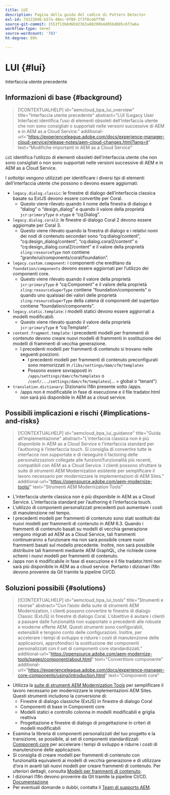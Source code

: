 ```yaml
---
title: LUI
description: Pagina della guida del codice di Pattern Detector
exl-id: 742220d6-b37a-48ec-9f89-2f3f0ce6ff96
source-git-commit: 1553f13b8d6b92363a80298b4d05bd885c6f3a6a
workflow-type: tm+mt
source-wordcount: '783'
ht-degree: 89%

---
```


# LUI {#lui}

Interfaccia utente precedente

## Informazioni di base {#background}

>[!CONTEXTUALHELP]
>id="aemcloud_bpa_lui_overview"
>title="Interfaccia utente precedente"
>abstract="LUI (Legacy User Interface) identifica l’uso di elementi obsoleti dell’interfaccia utente che non sono consigliati o supportati nelle versioni successive di AEM e in AEM as a Cloud Service."
>additional-url="https://experienceleague.adobe.com/docs/experience-manager-cloud-service/release-notes/aem-cloud-changes.html?lang=it" text="Modifiche importanti in AEM as a Cloud Service"

`LUI` identifica l’utilizzo di elementi obsoleti dell’interfaccia utente che non sono consigliati o non sono supportati nelle versioni successive di AEM e in AEM as a Cloud Service.

I sottotipi vengono utilizzati per identificare i diversi tipi di elementi dell’interfaccia utente che possono o devono essere aggiornati:

* `legacy.dialog.classic`: le finestre di dialogo dell’interfaccia classica basate su ExtJS devono essere convertite per Coral.
   * Questo viene rilevato quando il nome della finestra di dialogo è “dialog” o “design_dialog” e quando il valore della proprietà `jcr:primaryType` o `xtype` è “cq:Dialog”.
* `legacy.dialog.coral2`: le finestre di dialogo Coral 2 devono essere aggiornate per Coral 3.
   * Questo viene rilevato quando la finestra di dialogo e i relativi nomi dei nodi di contenuto secondari sono “cq:dialog/content”, “cq:design_dialog/content”, “cq:dialog.coral2/content” o “cq:design_dialog.coral2/content” e il valore della proprietà `sling:resourceType` non contiene “granite/ui/components/coral/foundation”.
* `legacy.custom.component`: i componenti che ereditano da `foundation/components` devono essere aggiornati per l’utilizzo dei componenti core.
   * Questo viene rilevato quando il valore della proprietà `jcr:primaryType` è “cq:Component” e il
      valore della proprietà `sling:resourceSuperType` contiene “foundation/components” o quando uno qualsiasi dei
      valori delle proprietà `sling:resourceSuperType` della catena di componenti del supertipo contiene
“foundation/components”.
* `legacy.static.template`: i modelli statici devono essere aggiornati a modelli modificabili.
   * Questo viene rilevato quando il valore della proprietà `jcr:primaryType` è “cq:Template”.
* `content.fragment.template`: i precedenti modelli per frammenti di contenuto devono creare nuovi modelli di frammenti in sostituzione dei modelli di frammenti di vecchia generazione.
   * I precedenti modelli per frammenti di contenuto si trovano nelle seguenti posizioni:
      * I precedenti modelli per frammenti di contenuto preconfigurati sono memorizzati in `/libs/settings/dam/cfm/templates`
      * Possono essere sovrapposti in  `/apps/settings/dam/cfm/templates`  o  `/conf/.../settings/dam/cfm/templates`(... = global o “tenant”)
* `translation.dictionary`: Dizionario I18n presente sotto /apps.
   * /apps non è modificabile in fase di esecuzione e il file tradator.html non sarà più disponibile in AEM as a cloud service.

## Possibili implicazioni e rischi {#implications-and-risks}

>[!CONTEXTUALHELP]
>id="aemcloud_bpa_lui_guidance"
>title="Guida all’implementazione"
>abstract="L’interfaccia classica non è più disponibile in AEM as a Cloud Service e l’interfaccia standard per l’authoring è l’interfaccia touch. Si consiglia di convertire tutte le interfacce non supportate e di rieseguire il factoring delle personalizzazioni collegate alle funzioni/funzionalità più recenti, compatibili con AEM as a Cloud Service. I clienti possono sfruttare la suite di strumenti AEM Modernization esistente per semplificare il lavoro necessario per modernizzare le implementazioni di AEM Sites."
>additional-url="https://opensource.adobe.com/aem-modernize-tools/" text="Strumenti AEM Modernization Tools"

* L’interfaccia utente classica non è più disponibile in AEM as a Cloud Service. L’interfaccia standard per l’authoring è l’interfaccia touch.
* L’utilizzo di componenti personalizzati precedenti può aumentare i costi di manutenzione nel tempo.
* I precedenti modelli per frammenti di contenuto sono stati sostituiti dai nuovi modelli per frammenti di contenuto in AEM 6.3. Quando i frammenti di contenuto basati su modelli di vecchia generazione vengono migrati ad AEM as a Cloud Service, tali frammenti continueranno a funzionare ma non sarà possibile creare nuovi frammenti basati sul modello precedente. Inoltre, non sarà possibile distribuire tali frammenti mediante AEM GraphQL, che richiede come schemi i nuovi modelli per frammenti di contenuto.
* /apps non è modificabile in fase di esecuzione e il file tradator.html non sarà più disponibile in AEM as a cloud service. Pertanto i dizionari I18n devono provenire da Git tramite la pipeline CI/CD.

## Soluzioni possibili {#solutions}

>[!CONTEXTUALHELP]
>id="aemcloud_bpa_lui_tools"
>title="Strumenti e risorse"
>abstract="Con l’aiuto della suite di strumenti AEM Modernization, i clienti possono convertire le finestre di dialogo Classic (ExtJS) in finestre di dialogo Coral. L’obiettivo è aiutare i clienti a passare dalle funzionalità non supportate o precedenti alle robuste e moderne offerte AEM. Questi strumenti sono configurabili, estensibili e tengono conto delle configurazioni. Inoltre, per accelerare i tempi di sviluppo e ridurre i costi di manutenzione delle applicazioni, approfondisci la sostituzione dei componenti personalizzati con il set di componenti core standardizzati."
>additional-url="https://opensource.adobe.com/aem-modernize-tools/pages/component/about.html" text="Convertitore componente"
>additional-url="https://experienceleague.adobe.com/docs/experience-manager-core-components/using/introduction.html" text="Componenti core"

* Utilizza la [suite di strumenti AEM Modernization Tools](https://opensource.adobe.com/aem-modernize-tools/) per semplificare il lavoro necessario per modernizzare le implementazioni AEM Sites. Questi strumenti includono la conversione di:
   * Finestre di dialogo classiche (ExtJS) in finestre di dialogo Coral
   * Componenti di base in Componenti core
   * Modelli statici e controllo colonna in modelli modificabili e griglia reattiva
   * Progettazione e finestre di dialogo di progettazione in criteri di modelli modificabili
* Esamina la libreria di componenti personalizzati del tuo progetto e la transizione, se possibile, al set di componenti standardizzati [Componenti core](https://experienceleague.adobe.com/docs/experience-manager-core-components/using/introduction.html?lang=it) per accelerare i tempi di sviluppo e ridurre i costi di manutenzione delle applicazioni.
* Si consiglia di creare modelli per frammenti di contenuto con funzionalità equivalenti ai modelli di vecchia generazione e di utilizzare d’ora in avanti tali nuovi modelli per creare frammenti di contenuto. Per ulteriori dettagli, consulta [Modelli per frammenti di contenuto](https://experienceleague.adobe.com/docs/experience-manager-65/assets/content-fragments/content-fragments-models.html?lang=it).
* I dizionari I18n devono provenire da Git tramite la pipeline CI/CD. [Documentazione](https://experienceleague.adobe.com/docs/experience-manager-cloud-service/content/release-notes/aem-cloud-changes.html?lang=en#apps-libs-immutable)
* Per eventuali domande o dubbi, contatta il [Team di supporto AEM](https://helpx.adobe.com/it/enterprise/using/support-for-experience-cloud.html).
